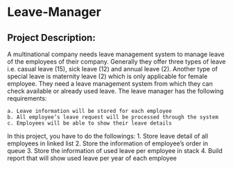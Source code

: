 # Leave-Manager
## Project Description:
A multinational company needs leave management system to manage leave of the employees of
their company. Generally they offer three types of leave i.e. casual leave (15), sick leave (12) and
annual leave (2). Another type of special leave is maternity leave (2) which is only applicable for
female employee. They need a leave management system from which they can check available or
already used leave. The leave manager has the following requirements:

    a. Leave information will be stored for each employee
    b. All employee’s leave request will be processed through the system
    c. Employees will be able to show their leave details
In this project, you have to do the followings:
    1. Store leave detail of all employees in linked list
    2. Store the information of employee’s order in queue
    3. Store the information of used leave per employee in stack
    4. Build report that will show used leave per year of each employee
